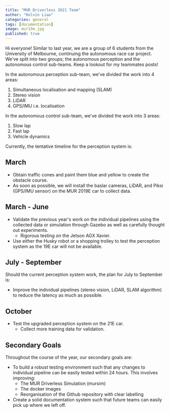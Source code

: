 ```yaml
---
title: "MUR Driverless 2021 Team"
author: "Kelvin Liao"
categories: general
tags: [documentation]
image: mur19e.jpg
published: true
---
```


Hi everyone! Similar to last year, we are a group of 6 students from the University of Melbourne, continuing the autonomous race car project. We've split into two groups; the autonomous perception and the autonomous control sub-teams. Keep a lookout for my teammates posts! 

In the autonomous perception sub-team, we've divided the work into 4 areas:
1. Simultaneous localisation and mapping (SLAM)
2. Stereo vision 
3. LiDAR
4. GPS/IMU i.e. localisation 

In the autonomous control sub-team, we've divided the work into 3 areas:
1. Slow lap
2. Fast lap
3. Vehicle dynamics 

Currently, the tentative timeline for the perception system is:

## March
- Obtain traffic cones and paint them blue and yellow to create the obstacle course.
- As soon as possible, we will install the baslar cameras, LiDAR, and Piksi (GPS/IMU sensor) on the MUR 2019E car to collect data.

## March - June 
- Validate the previous year's work on the individual pipelines using the collected data or simulation through Gazebo as well as carefully thought out experiments. 
    - Rigorous testing on the Jetson AGX Xavier.
- Use either the Husky robot or a shopping trolley to test the perception system as the 19E car will not be available.

## July - September
Should the current perception system work, the plan for July to September is:
- Improve the individual pipelines (stereo vision, LiDAR, SLAM algorithm) to reduce the latency as much as possible. 

## October
- Test the upgraded perception system on the 21E car.
    - Collect more training data for validation.

## Secondary Goals
Throughout the course of the year, our secondary goals are:
- To build a robust testing environment such that any changes to individual pipeline can be easily tested within 24 hours. This involves improving:
    - The MUR Driverless Simulation (mursim)
    - The docker images 
    - Reorganisation of the Github repository with clear labelling 
- Create a solid documentation system such that future teams can easily pick up where we left off. 
